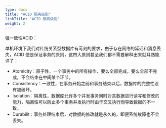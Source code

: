 ```yaml
---
type: docs
title: "ACID 隔离级别"
linkTitle: "ACID 隔离级别"
weight: 2
---
```


强一致性ACID：

单机环境下我们对传统关系型数据库有苛刻的要求，由于存在网络的延迟和消息丢失，ACID 便是保证事务的原则，这四大原则甚至我们都不需要解释出来就耳熟能详了：

- Atomicity：原子性，一个事务中的所有操作，要么全部完成，要么全部不完成，不会结束在中间某个环节。
- Consistency：一致性，在事务开始之前和事务结束以后，数据库的完整性没有被破坏。
- Isolation：隔离性，数据库允许多个并发事务同时对其数据进行读写和修改的能力，隔离性可以防止多个事务并发执行时由于交叉执行而导致数据的不一致。
- Durabilit：事务处理结束后，对数据的修改就是永久的，即便系统故障也不会丢失。